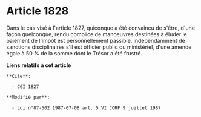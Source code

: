 # Article 1828

Dans le cas visé à l'article 1827, quiconque a été convaincu de s'être, d'une façon quelconque, rendu complice de manoeuvres
destinées à éluder le paiement de l'impôt est personnellement passible, indépendamment de sanctions disciplinaires s'il est
officier public ou ministériel, d'une amende égale à 50 % de la somme dont le Trésor a été frustré.

**Liens relatifs à cet article**

	**Cite**:

	  - CGI 1827

	**Modifié par**:

	  - Loi n°87-502 1987-07-08 art. 5 VI JORF 9 juillet 1987
